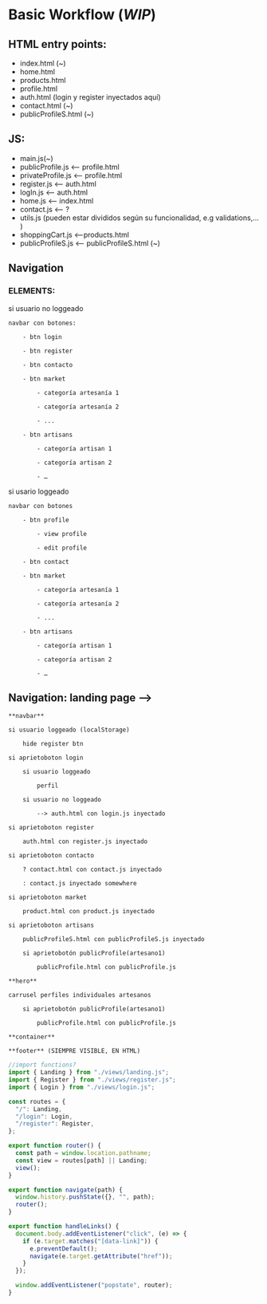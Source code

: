 # Basic Workflow (*WIP*)

## HTML entry points:

- index.html (~)
- home.html
- products.html
- profile.html
- auth.html (login y register inyectados aquí)
- contact.html (~)
- publicProfileS.html (~)

## JS: 

- main.js(~)
- publicProfile.js <-- profile.html
- privateProfile.js <-- profile.html
- register.js <-- auth.html
- logIn.js <-- auth.html
- home.js <-- index.html
- contact.js <-- ?
- utils.js (pueden estar divididos según su funcionalidad, e.g validations,... )
- shoppingCart.js <--products.html
- publicProfileS.js <-- publicProfileS.html (~)

## Navigation

### ELEMENTS:
si usuario no loggeado

	navbar con botones: 
 
		- btn login
  
		- btn register
  
		- btn contacto 
  
		- btn market
  
			- categoría artesanía 1
   
			- categoría artesanía 2
   
			- ...
   
		- btn artisans
  
			- categoría artisan 1
   
			- categoría artisan 2
   
			- …
   
si usario loggeado

	navbar con botones
 
		- btn profile
  
			- view profile
   
			- edit profile
   
		- btn contact

		- btn market
  
			- categoría artesanía 1
   
			- categoría artesanía 2
   
			- ...
   
		- btn artisans
  
			- categoría artisan 1
   
			- categoría artisan 2
   
			- …


## Navigation: landing page -->

	**navbar**
 
	si usuario loggeado (localStorage)
 
		hide register btn
		
	si aprietoboton login
 
		si usuario loggeado
  
			perfil
   
		si usuario no loggeado
  
			--> auth.html con login.js inyectado
   
	si aprietoboton register
 
		auth.html con register.js inyectado 
  
	si aprietoboton contacto 
 
		? contact.html con contact.js inyectado
  
		: contact.js inyectado somewhere
  
	si aprietoboton market
 
		product.html con product.js inyectado
  
	si aprietoboton artisans
 
		publicProfileS.html con publicProfileS.js inyectado
  
		si aprietobotón publicProfile(artesano1)
  
			publicProfile.html con publicProfile.js
	
	**hero**
 
	carrusel perfiles individuales artesanos
 
		si aprietobotón publicProfile(artesano1)
  
			publicProfile.html con publicProfile.js

	**container**

	**footer** (SIEMPRE VISIBLE, EN HTML)


```javascript
//import functions?
import { Landing } from "./views/landing.js";
import { Register } from "./views/register.js";
import { Login } from "./views/login.js";

const routes = {
  "/": Landing,
  "/login": Login,
  "/register": Register,
};

export function router() {
  const path = window.location.pathname;
  const view = routes[path] || Landing;
  view();
}

export function navigate(path) {
  window.history.pushState({}, "", path);
  router();
}

export function handleLinks() {
  document.body.addEventListener("click", (e) => {
    if (e.target.matches("[data-link]")) {
      e.preventDefault();
      navigate(e.target.getAttribute("href"));
    }
  });

  window.addEventListener("popstate", router);
}

```